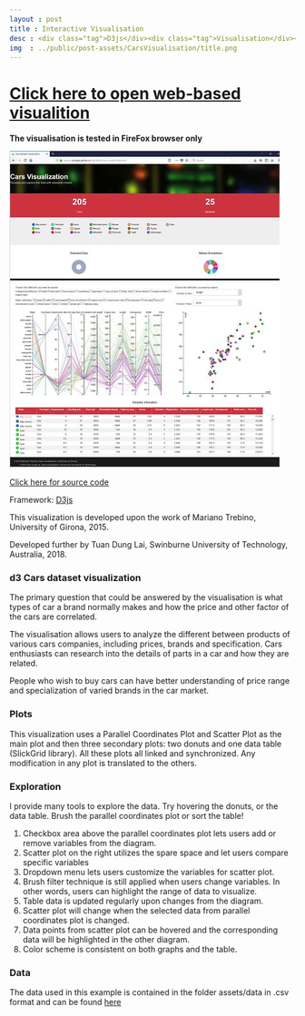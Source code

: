 ```yaml
---
layout : post
title : Interactive Visualisation
desc : <div class="tag">D3js</div><div class="tag">Visualisation</div><br> Visualizing big dataset using D3js framework, users can interact with the visualisation to explore the data.
img  : ../public/post-assets/CarsVisualisation/title.png
---
```


# [Click here to open web-based visualition](https://dunglai.github.io/SwinWork/cars-visual/index.html)

**The visualisation is tested in FireFox browser only**

<img src="/public/post-assets/CarsVisualisation/example_vis.png" alt="example">

[Click here for source code](https://github.com/DungLai/dunglai.github.io/blob/master/SwinWork/cars-visual)

Framework: [D3js](https://d3js.org/)

This visualization is developed upon the work of Mariano Trebino, University of Girona, 2015.

Developed further by Tuan Dung Lai, Swinburne University of Technology, Australia, 2018.

### d3 Cars dataset visualization

The primary question that could be answered by the visualisation is what types of car a brand normally makes and how the price and other factor of the cars are correlated. 

The visualisation allows users to analyze the different between products of various cars companies, including prices, brands and specification. Cars enthusiasts can research into the details of parts in a car and how they are related.

People who wish to buy cars can have better understanding of price range and specialization of varied brands in the car market. 

### Plots

This visualization uses a Parallel Coordinates Plot and Scatter Plot as the main plot and then three secondary plots: two donuts and one data table (SlickGrid library). All these plots all linked and synchronized. Any modification in any plot is translated to the others.

### Exploration

I provide many tools to explore the data. Try hovering the donuts, or the data table. Brush the parallel coordinates plot or sort the table!

1.	Checkbox area above the parallel coordinates plot lets users add or remove variables from the diagram.
2.	Scatter plot on the right utilizes the spare space and let users compare specific variables
3.	Dropdown menu lets users customize the variables for scatter plot.
4.	Brush filter technique is still applied when users change variables. In other words, users can highlight the range of data to visualize.
5.	Table data is updated regularly upon changes from the diagram.
6.	Scatter plot will change when the selected data from parallel coordinates plot is changed.
7.	Data points from scatter plot can be hovered and the corresponding data will be highlighted in the other diagram.
8.	Color scheme is consistent on both graphs and the table.

### Data

The data used in this example is contained in the folder assets/data in .csv format and can be found [here](http://archive.ics.uci.edu/ml/datasets/Automobile) 